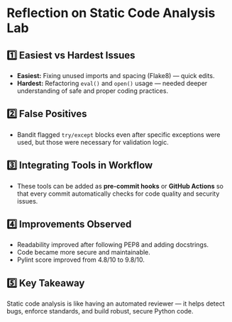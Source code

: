 # Reflection on Static Code Analysis Lab

## 1️⃣ Easiest vs Hardest Issues
- **Easiest:** Fixing unused imports and spacing (Flake8) — quick edits.
- **Hardest:** Refactoring `eval()` and `open()` usage — needed deeper understanding of safe and proper coding practices.

## 2️⃣ False Positives
- Bandit flagged `try/except` blocks even after specific exceptions were used, but those were necessary for validation logic.

## 3️⃣ Integrating Tools in Workflow
- These tools can be added as **pre-commit hooks** or **GitHub Actions** so that every commit automatically checks for code quality and security issues.

## 4️⃣ Improvements Observed
- Readability improved after following PEP8 and adding docstrings.
- Code became more secure and maintainable.
- Pylint score improved from 4.8/10 to 9.8/10.

## 5️⃣ Key Takeaway
Static code analysis is like having an automated reviewer — it helps detect bugs, enforce standards, and build robust, secure Python code.
